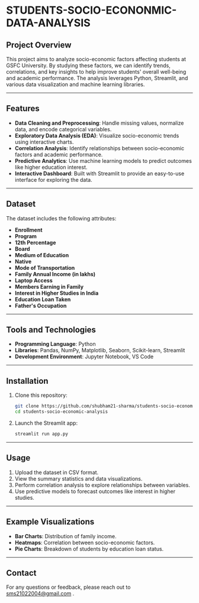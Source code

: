 # STUDENTS-SOCIO-ECONONMIC-DATA-ANALYSIS
## Project Overview
This project aims to analyze socio-economic factors affecting students at GSFC University. By studying these factors, we can identify trends, correlations, and key insights to help improve students' overall well-being and academic performance. The analysis leverages Python, Streamlit, and various data visualization and machine learning libraries.

---

## Features
- **Data Cleaning and Preprocessing**: Handle missing values, normalize data, and encode categorical variables.
- **Exploratory Data Analysis (EDA)**: Visualize socio-economic trends using interactive charts.
- **Correlation Analysis**: Identify relationships between socio-economic factors and academic performance.
- **Predictive Analytics**: Use machine learning models to predict outcomes like higher education interest.
- **Interactive Dashboard**: Built with Streamlit to provide an easy-to-use interface for exploring the data.

---

## Dataset
The dataset includes the following attributes:
- **Enrollment**
- **Program**
- **12th Percentage**
- **Board**
- **Medium of Education**
- **Native**
- **Mode of Transportation**
- **Family Annual Income (in lakhs)**
- **Laptop Access**
- **Members Earning in Family**
- **Interest in Higher Studies in India**
- **Education Loan Taken**
- **Father's Occupation**

---

## Tools and Technologies
- **Programming Language**: Python
- **Libraries**: Pandas, NumPy, Matplotlib, Seaborn, Scikit-learn, Streamlit
- **Development Environment**: Jupyter Notebook, VS Code

---

## Installation

1. Clone this repository:
   ```bash
   git clone https://github.com/shubham21-sharma/students-socio-economic-analysis.git
   cd students-socio-economic-analysis
   ```

2. Launch the Streamlit app:
   ```bash
   streamlit run app.py
   ```

---

## Usage
1. Upload the dataset in CSV format.
2. View the summary statistics and data visualizations.
3. Perform correlation analysis to explore relationships between variables.
4. Use predictive models to forecast outcomes like interest in higher studies.

---

## Example Visualizations
- **Bar Charts**: Distribution of family income.
- **Heatmaps**: Correlation between socio-economic factors.
- **Pie Charts**: Breakdown of students by education loan status.

---

## Contact
For any questions or feedback, please reach out to sms21022004@gmail.com .
